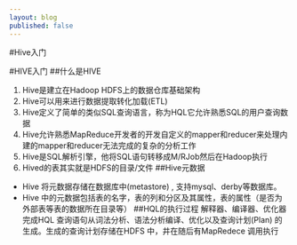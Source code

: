 ```yaml
---
layout: blog
published: false
---
```

#Hive入门

#HIVE入门
##什么是HIVE
1. Hive是建立在Hadoop HDFS上的数据仓库基础架构
2. Hive可以用来进行数据提取转化加载(ETL)
3. Hive定义了简单的类似SQL查询语言，称为HQL它允许熟悉SQL的用户查询数据
4. Hive允许熟悉MapReduce开发者的开发自定义的mapper和reducer来处理内建的mapper和reducer无法完成的复杂的分析工作
5. Hive是SQL解析引擎，他将SQL语句转移成M/RJob然后在Hadoop执行
6. Hived的表其实就是HDFS的目录/文件
##Hive元数据
- Hive 将元数据存储在数据库中(metastore) , 支持mysql、derby等数据库。
- Hive 中的元数据包括表的名字，表的列和分区及其属性，表的属性（是否为外部表等表的数据所在目录等）
##HQL的执行过程
 解释器、编译器、优化器完成HQL 查询语句从词法分析、语法分析编译、优化以及查询计划(Plan) 的生成。生成的查询计划存储在HDFS 中，井在随后有MapRedece 调用执行
 


 

